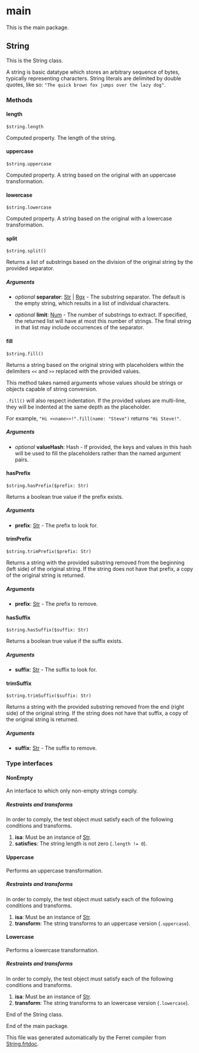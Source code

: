 # main

This is the main package.




## String

This is the String class.

A string is basic datatype which stores an arbitrary sequence of bytes,
typically representing characters. String literals are delimited by
double quotes, like so: `"The quick brown fox jumps over the lazy dog"`.



### Methods

#### length

```
$string.length
```

Computed property. The length of the string.



#### uppercase

```
$string.uppercase
```

Computed property. A string based on the original with an uppercase transformation.



#### lowercase

```
$string.lowercase
```

Computed property. A string based on the original with a lowercase transformation.



#### split

```
$string.split()
```

Returns a list of substrings based on the division of the original
string by the provided separator.


##### Arguments

* *optional* __separator__: [Str](/std/doc/String.md) | [Rgx](/std/doc/Regex.md) - The substring separator. The default is the empty string, which results
in a list of individual characters.

* *optional* __limit__: [Num](/std/doc/Number.md) - The number of substrings to extract.
If specified, the returned list will have at most this number
of strings. The final string in that list may include occurrences
of the separator.



#### fill

```
$string.fill()
```

Returns a string based on the original string with placeholders within
the delimiters `<<` and `>>` replaced with the provided values.

This method takes named arguments whose values should be strings or
objects capable of string conversion.

`.fill()` will also respect indentation. If the provided values are
multi-line, they will be indented at the same depth as the placeholder.

For example, `"Hi <<name>>!".fill(name: "Steve")` returns `"Hi Steve!"`.


##### Arguments

* *optional* __valueHash__: Hash - If provided, the keys and values in this hash will be used to
fill the placeholders rather than the named argument pairs.



#### hasPrefix

```
$string.hasPrefix($prefix: Str)
```

Returns a boolean true value if the prefix exists.


##### Arguments

* __prefix__: [Str](/std/doc/String.md) - The prefix to look for.



#### trimPrefix

```
$string.trimPrefix($prefix: Str)
```

Returns a string with the provided substring removed from the
beginning (left side) of the original string. If the string does not
have that prefix, a copy of the original string is returned.


##### Arguments

* __prefix__: [Str](/std/doc/String.md) - The prefix to remove.



#### hasSuffix

```
$string.hasSuffix($suffix: Str)
```

Returns a boolean true value if the suffix exists.


##### Arguments

* __suffix__: [Str](/std/doc/String.md) - The suffix to look for.



#### trimSuffix

```
$string.trimSuffix($suffix: Str)
```

Returns a string with the provided substring removed from the
end (right side) of the original string. If the string does not
have that suffix, a copy of the original string is returned.


##### Arguments

* __suffix__: [Str](/std/doc/String.md) - The suffix to remove.



### Type interfaces

#### NonEmpty

An interface to which only non-empty strings comply.


##### Restraints and transforms

In order to comply, the test object must satisfy each of the following conditions and transforms.

1. __isa__: Must be an instance of [Str](/std/doc/String.md).
2. __satisfies__: The string length is not zero (`.length != 0`).


#### Uppercase

Performs an uppercase transformation.


##### Restraints and transforms

In order to comply, the test object must satisfy each of the following conditions and transforms.

1. __isa__: Must be an instance of [Str](/std/doc/String.md).
2. __transform__: The string transforms to an uppercase version (`.uppercase`).


#### Lowercase

Performs a lowercase transformation.


##### Restraints and transforms

In order to comply, the test object must satisfy each of the following conditions and transforms.

1. __isa__: Must be an instance of [Str](/std/doc/String.md).
2. __transform__: The string transforms to an lowercase version (`.lowercase`).


End of the String class.





End of the main package.

This file was generated automatically by the Ferret compiler from
[String.frtdoc](../String.frtdoc).